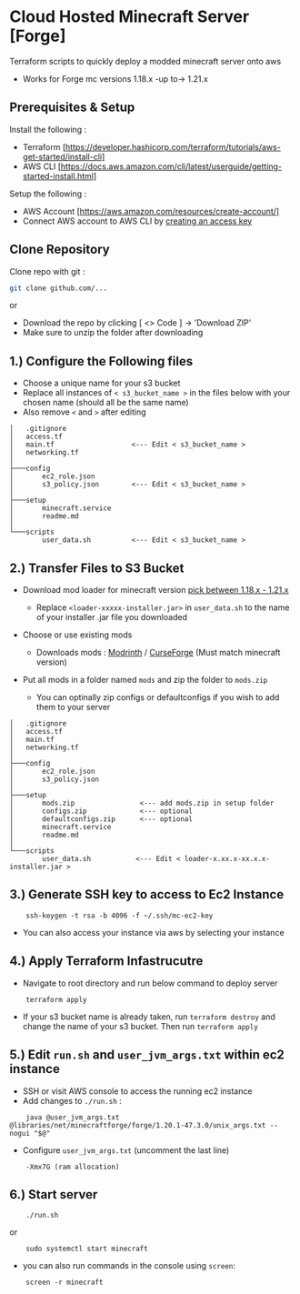 
# Cloud Hosted Minecraft Server [Forge]

Terraform scripts to quickly deploy a modded minecraft server onto aws
- Works for Forge mc versions 1.18.x -up to-> 1.21.x

## Prerequisites & Setup

Install the following :
- Terraform [https://developer.hashicorp.com/terraform/tutorials/aws-get-started/install-cli]
- AWS CLI [https://docs.aws.amazon.com/cli/latest/userguide/getting-started-install.html]

Setup the following :
- AWS Account [https://aws.amazon.com/resources/create-account/]
- Connect AWS account to AWS CLI by [creating an access key](https://www.youtube.com/watch?v=vZXpmgAs91s)


## Clone Repository

Clone repo with git :

```bash
git clone github.com/...
```
or
- Download the repo by clicking [ <> Code ] -> 'Download ZIP'
- Make sure to unzip the folder after downloading

## 1.) Configure the Following files
- Choose a unique name for your s3 bucket
- Replace all instances of `< s3_bucket_name >` in the files below with your chosen name (should all be the same name)
- Also remove `<` and `>` after editing

```
│   .gitignore
│   access.tf
│   main.tf                   <--- Edit < s3_bucket_name >
│   networking.tf
│
├───config
│       ec2_role.json
│       s3_policy.json        <--- Edit < s3_bucket_name >
│
├───setup
│       minecraft.service
│       readme.md
│
└───scripts
        user_data.sh          <--- Edit < s3_bucket_name >
```

## 2.) Transfer Files to S3 Bucket
- Download mod loader for minecraft version [pick between 1.18.x - 1.21.x](https://files.minecraftforge.net/net/minecraftforge/forge/)
    - Replace `<loader-xxxxx-installer.jar>` in `user_data.sh` to the name of your installer .jar file you downloaded

- Choose or use existing mods
    - Downloads mods : [Modrinth](https://www.curseforge.com/minecraft/mods) / [CurseForge](https://www.curseforge.com/minecraft/mods) (Must match minecraft version)

- Put all mods in a folder named `mods` and zip the folder to `mods.zip` 
    - You can optinally zip configs or defaultconfigs if you wish to add them to your server

```
│   .gitignore
│   access.tf
│   main.tf                 
│   networking.tf
│
├───config
│       ec2_role.json
│       s3_policy.json      
│
├───setup
│       mods.zip                <--- add mods.zip in setup folder
│       configs.zip             <--- optional
│       defaultconfigs.zip      <--- optional
│       minecraft.service
│       readme.md
│
└───scripts
        user_data.sh           <--- Edit < loader-x.xx.x-xx.x.x-installer.jar >
```
## 3.) Generate SSH key to access to Ec2 Instance
```
    ssh-keygen -t rsa -b 4096 -f ~/.ssh/mc-ec2-key
```
- You can also access your instance via aws by selecting your instance


## 4.) Apply Terraform Infastrucutre
- Navigate to root directory and run below command to deploy server
```
    terraform apply
```
- If your s3 bucket name is already taken, run `terraform destroy` and change the name of your s3 bucket. Then run `terraform apply`

## 5.) Edit `run.sh` and `user_jvm_args.txt` within ec2 instance
- SSH or visit AWS console to access the running ec2 instance
- Add changes to `./run.sh` : 
```
    java @user_jvm_args.txt @libraries/net/minecraftforge/forge/1.20.1-47.3.0/unix_args.txt --nogui "$@"
```
- Configure `user_jvm_args.txt` (uncomment the last line)
```
    -Xmx7G (ram allocation)
```

## 6.) Start server
```
    ./run.sh
```
or
```
    sudo systemctl start minecraft
```

- you can also run commands in the console using `screen`:
```
    screen -r minecraft
```